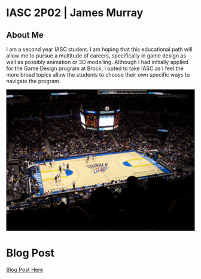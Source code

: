 # IASC 2P02 | James Murray

## About Me

I am a second year IASC student. I am hoping that this educational path will allow me to pursue a multitude of careers, specifically in game design as well as possibly animation or 3D modelling. Although I had initially applied for the Game Design program at Brock, I opted to take IASC as I feel the more broad topics allow the students to choose their own specific ways to navigate the program.

![](Images/OKCArena.JPG)

# Blog Post

[Blog Post Here](Blog.md)
 
